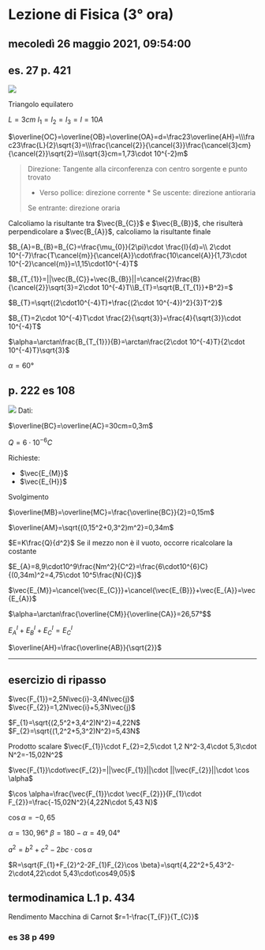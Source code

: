 # Lezione di Fisica (3° ora)

## mecoledì 26 maggio 2021, 09:54:00

## es. 27 p. 421

![](https://i.imgur.com/mGPDvcU.jpg)

Triangolo equilatero

$L=3cm$
$I_{1}=I_{2}=I_{3}=I=10A$

$\overline{OC}=\overline{OB}=\overline{OA}=d=\frac23\overline{AH}=\\\frac23\frac{L}{2}\sqrt{3}=\\\frac{\cancel{2}}{\cancel{3}}\frac{\cancel{3}cm}{\cancel{2}}\sqrt{2}=\\\sqrt{3}cm=1,73\cdot 10^{-2}m$

> Direzione:  Tangente alla circonferenza con centro sorgente e punto
> trovato
> 
> 
> * Verso pollice: direzione corrente  	* Se uscente: direzione antioraria 	
>
>Se entrante: direzione oraria


Calcoliamo la risultante tra $\vec{B_{C}}$ e $\vec{B_{B}}$, che risulterà perpendicolare a $\vec{B_{A}}$, calcoliamo la risultante finale


$B_{A}=B_{B}=B_{C}=\frac{\mu_{0}}{2\pi}\cdot \frac{I}{d}=\\ 2\cdot 10^{-7}\frac{T\cancel{m}}{\cancel{A}}\cdot\frac{10\cancel{A}}{1,73\cdot 10^{-2}\cancel{m}}=\1,15\cdot10^{-4}T$

$B_{T_{1}}=||\vec{B_{C}}+\vec{B_{B}}||=\cancel{2}\frac{B}{\cancel{2}}\sqrt{3}=2\cdot 10^{-4}T\\B_{T}=\sqrt{B_{T_{1}}+B^2}=$

$B_{T}=\sqrt{(2\cdot10^{-4}T)+\frac{(2\cdot 10^{-4})^2}{3}T^2}$

$B_{T}=2\cdot 10^{-4}T\cdot \frac{2}{\sqrt{3}}=\frac{4}{\sqrt{3}}\cdot 10^{-4}T$


$\alpha=\arctan\frac{B_{T_{1}}}{B}=\arctan\frac{2\cdot 10^{-4}T}{2\cdot 10^{-4}T}\sqrt{3}$

$\alpha=60°$

## p. 222 es 108


![](https://i.imgur.com/wHJnEtW.jpg)
Dati:

$\overline{BC}=\overline{AC}=30cm=0,3m$

$Q=6\cdot 10^{-6}C$


Richieste:

* $\vec{E_{M}}$
* $\vec{E_{H}}$


Svolgimento

$\overline{MB}=\overline{MC}=\frac{\overline{BC}}{2}=0,15m$

$\overline{AM}=\sqrt{(0,15^2+0,3^2)m^2}=0,34m$

$E=K\frac{Q}{d^2}$ Se il mezzo non è il vuoto, occorre ricalcolare la costante

$E_{A}=8,9\cdot10^9\frac{Nm^2}{C^2}=\frac{6\cdot10^{6}C}{(0,34m)^2=4,75\cdot 10^5\frac{N}{C}}$


$\vec{E_{M}}=\cancel{\vec{E_{C}}}+\cancel{\vec{E_{B}}}+\vec{E_{A}}=\vec{E_{A}}$

$\alpha=\arctan\frac{\overline{CM}}{\overline{CA}}=26,57°$$

$E^{I}_{A}+E^{I}_{B}+E^{I}_{C}=E^{I}_{C}$


$\overline{AH}=\frac{\overline{AB}}{\sqrt{2}}$


---
## esercizio di ripasso

$\vec{F_{1}}=2,5N\vec{i}-3,4N\vec{j}$
$\vec{F_{2}}=1,2N\vec{i}+5,3N\vec{j}$

$F_{1}=\sqrt{(2,5^2+3,4^2)N^2}=4,22N$
$F_{2}=\sqrt{(1,2^2+5,3^2)N^2}=5,43N$

Prodotto scalare
$\vec{F_{1}}\cdot F_{2}=2,5\cdot 1,2 N^2-3,4\cdot 5,3\cdot N^2=-15,02N^2$


$\vec{F_{1}}\cdot\vec{F_{2}}=||\vec{F_{1}}||\cdot ||\vec{F_{2}}||\cdot \cos \alpha$

$\cos \alpha=\frac{\vec{F_{1}}\cdot \vec{F_{2}}}{F_{1}\cdot F_{2}}=\frac{-15,02N^2}{4,22N\cdot 5,43 N}$

$\cos \alpha=-0,65$

$\alpha=130,96°$
$\beta=180-\alpha=49,04°$

$a^2=b^2+c^2-2bc\cdot \cos \alpha$

$R=\sqrt{F_{1}+F_{2}^2-2F_{1}F_{2}\cos \beta}=\sqrt{4,22^2+5,43^2-2\cdot4,22\cdot 5,43\cdot\cos49,05}$

## termodinamica L.1 p. 434
Rendimento Macchina di Carnot
$r=1-\frac{T_{F}}{T_{C}}$
### es 38 p 499

<!--stackedit_data:
eyJoaXN0b3J5IjpbLTI4MzE5NzExNywtMTYzMDE4MTEzNiwtMT
EzNzUzMzA2MywtMTg3OTY5OTY5NiwtOTEyODMyOTkwLDk3MTMx
MDYxMF19
-->
